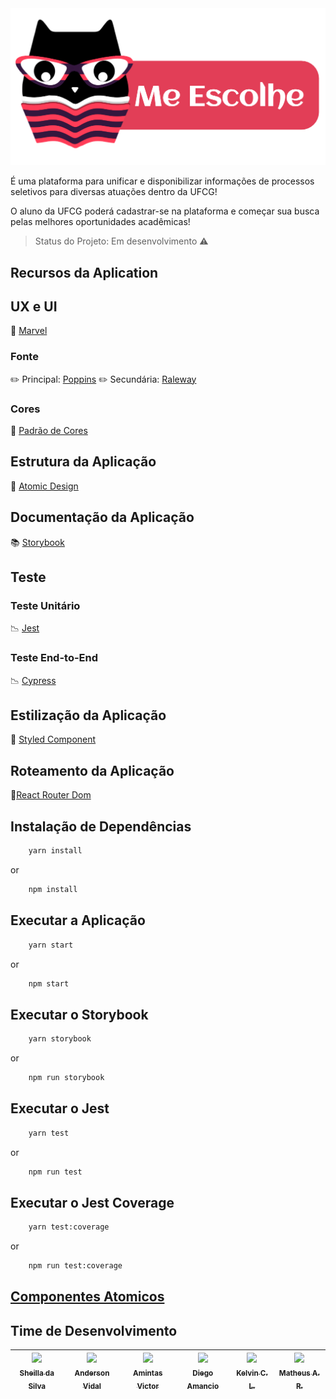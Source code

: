 <img src="/src/styles/images/logo/Logo-me-escolhe-v7.png" width=800 >

É uma plataforma para unificar e disponibilizar informações de processos seletivos para diversas atuações dentro da UFCG!

O aluno da UFCG poderá cadastrar-se na plataforma e começar sua busca pelas melhores oportunidades acadêmicas!

> Status do Projeto: Em desenvolvimento :warning:

## Recursos da Aplication

## UX e UI

:space_invader: [Marvel](https://marvelapp.com/prototype/890h8h8)

### Fonte

:pencil2: Principal: [Poppins](https://fonts.google.com/specimen/Poppins)
:pencil2: Secundária: [Raleway](https://fonts.google.com/specimen/Raleway) 

### Cores

:art: [Padrão de Cores](/src/styles/colors)

## Estrutura da Aplicação

:green_book: [Atomic Design](https://bradfrost.com/blog/post/atomic-web-design)

## Documentação da Aplicação

:books: [Storybook](https://storybook.js.org/)

## Teste

### Teste Unitário

:chart_with_downwards_trend: [Jest](https://jestjs.io/)

### Teste End-to-End

:chart_with_downwards_trend: [Cypress](https://www.cypress.io/)

## Estilização da Aplicação

:straight_ruler: [Styled Component](https://styled-components.com/)

## Roteamento da Aplicação

:vertical_traffic_light:[React Router Dom](https://reactrouter.com/web/guides/quick-start)

## Instalação de Dependências

```bash
    yarn install
```
or 

```bash
    npm install
```
## Executar a Aplicação

```bash
    yarn start
```

or 

```bash
    npm start
```

## Executar o Storybook 

```bash
    yarn storybook
```
or 

```bash
    npm run storybook
```
## Executar o Jest

```bash
    yarn test
```
or 

```bash
    npm run test
```
## Executar o Jest Coverage

```bash
    yarn test:coverage
```
or 

```bash
    npm run test:coverage
```
## [Componentes Atomicos](/src/components/atoms)
## Time de Desenvolvimento 

[<img src="https://avatars0.githubusercontent.com/u/20846737?s=460&u=74713b81f37fc0c5a42ae203459a9824505cba20&v=4" width=115 > <br> <sub> Sheilla da Silva </sub>](https://github.com/sheyslong) | [<img src="https://avatars2.githubusercontent.com/u/27634603?s=460&u=15ac27abbac7e3d986429d3df4af5826b9ed69b6&v=4" width=115 > <br> <sub> Anderson Vidal </sub>](https://github.com/AndersonVidal) | [<img src="https://avatars1.githubusercontent.com/u/25506431?s=460&u=07bdcebf4569d5a2fcdd6bea2b63b68e74183f4e&v=4" width=115 > <br> <sub> Amintas Victor </sub>](https://github.com/amintasvrp) | [<img src="https://avatars0.githubusercontent.com/u/29637912?s=460&u=45999b35959f4e8cb89ddf9c85893e45d28dae06&v=4" width=115 > <br> <sub> Diego Amancio </sub>](https://github.com/DiegoAmancio) | [<img src="https://avatars1.githubusercontent.com/u/39067792?s=460&u=cbea390ae6b8d589a4fab1b4d27ab3228ef074f6&v=4" width=115 > <br> <sub> Kelvin C. L. </sub>](https://github.com/KelvinCL) | [<img src="https://avatars1.githubusercontent.com/u/20665811?s=460&v=4" width=115 > <br> <sub> Matheus A. R. </sub>](https://github.com/matheusyhwh) |
| :---: | :---: | :---: | :---: | :---: | :---: |  
